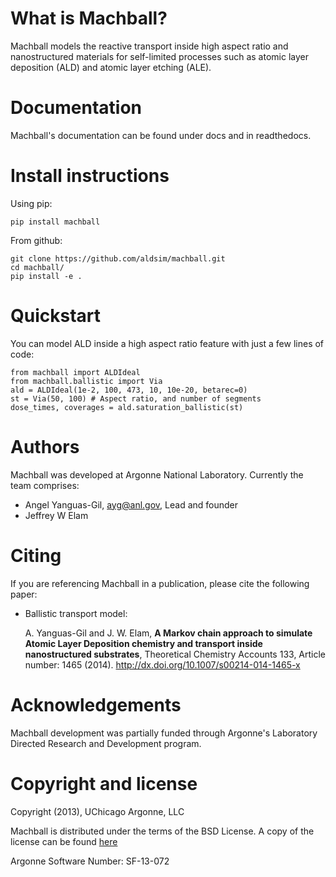 # What is Machball?

Machball models the reactive transport
inside high aspect ratio and nanostructured materials for
self-limited processes such as atomic layer deposition (ALD)
and atomic layer etching (ALE).

# Documentation

Machball's documentation can be found under docs and in readthedocs.

# Install instructions

Using pip:
```
pip install machball
```

From github:
```
git clone https://github.com/aldsim/machball.git
cd machball/
pip install -e .
```

# Quickstart

You can model ALD inside a high aspect ratio feature with just
a few lines of code:
```
from machball import ALDIdeal
from machball.ballistic import Via
ald = ALDIdeal(1e-2, 100, 473, 10, 10e-20, betarec=0)
st = Via(50, 100) # Aspect ratio, and number of segments
dose_times, coverages = ald.saturation_ballistic(st)
```

# Authors

Machball was developed at Argonne National Laboratory. Currently
the team comprises:

* Angel Yanguas-Gil, <ayg@anl.gov>, Lead and founder
* Jeffrey W Elam

# Citing

If you are referencing Machball in a publication, please cite
the following paper:

* Ballistic transport model:

    A. Yanguas-Gil and J. W. Elam, **A Markov chain approach to
    simulate Atomic Layer Deposition chemistry and transport inside
    nanostructured substrates**, Theoretical Chemistry Accounts
    133, Article number: 1465 (2014). http://dx.doi.org/10.1007/s00214-014-1465-x


# Acknowledgements

Machball development was partially funded through Argonne's
Laboratory Directed Research and Development program.

# Copyright and license

Copyright (2013), UChicago Argonne, LLC

Machball is distributed under the terms of the BSD License. A
copy of the license can be found [here](https://github.com/aldsim/machball/blob/master/LICENSE)

Argonne Software Number: SF-13-072
